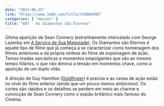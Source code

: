 ```yaml
---
date: "2013-06-25"
link: "https://www.imdb.com/title/tt0066995"
categories: [ "movies" ]
title: "007 - Os Diamantes São Eternos"
---
```

Última aparição de Sean Connery (estranhamente intercalado com George Lazenby em [A Serviço de Sua Majestade]), Os Diamantes são Eternos é aquele tipo de filme que já começa a se caracterizar como homenagem dos filmes anteriores e da própria síntese do filme de espionagem de ação. Temos tiradas sarcásticas e momentos empolgantes que são ao mesmo tempo hilários, o que não diminui a tensão em momentos chave, como a aparição de um duplo vilão.

A direção de Guy Hamilton ([Goldfinger]) é precisa e as cenas de ação estão no nível do filme anterior (ainda que um pouco menos ambicioso). Os cortes são rápidos e os detalhes se perdem em meio ao charme e convicção de Sean Connery como o espião britânico mais famoso do Cinema.

[A Serviço de Sua Majestade]: /007-a-servico-secreto-de-sua-majestade
[Goldfinger]: /007-contra-goldfinger
